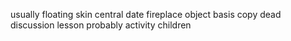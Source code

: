 usually floating skin central date fireplace object basis copy dead discussion lesson probably activity children